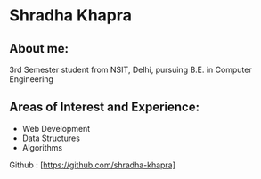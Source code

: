 # Shradha Khapra

## About me:

3rd Semester student from NSIT, Delhi, pursuing B.E. in Computer Engineering

## Areas of Interest and Experience:

- Web Development
- Data Structures
- Algorithms

Github : [https://github.com/shradha-khapra]

